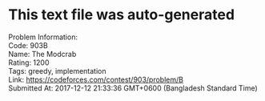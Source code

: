 # This text file was auto-generated  
  
Problem Information:  
Code: 903B  
Name: The Modcrab  
Rating: 1200  
Tags: greedy, implementation  
Link: https://codeforces.com/contest/903/problem/B  
Submitted At: 2017-12-12 21:33:36 GMT+0600 (Bangladesh Standard Time)  
